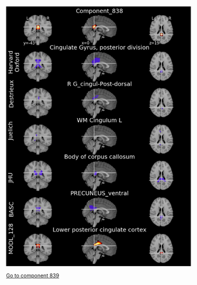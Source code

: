 


![838](preliminary/838.jpg "Component 838")

[Go to component 839](https://parietal-inria.github.io/MODL_atlas/1024/839 "Component 839")